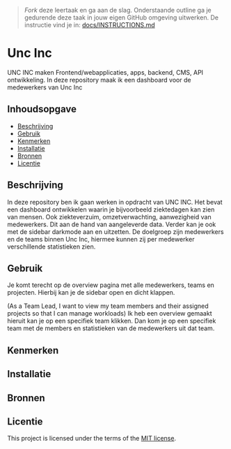 > _Fork_ deze leertaak en ga aan de slag. Onderstaande outline ga je gedurende deze taak in jouw eigen GitHub omgeving uitwerken. De instructie vind je in: [docs/INSTRUCTIONS.md](docs/INSTRUCTIONS.md)

# Unc Inc
UNC INC maken Frontend/webapplicaties, apps, backend, CMS, API ontwikkeling. In deze repository maak ik een dashboard voor de medewerkers van Unc Inc

## Inhoudsopgave

  * [Beschrijving](#beschrijving)
  * [Gebruik](#gebruik)
  * [Kenmerken](#kenmerken)
  * [Installatie](#installatie)
  * [Bronnen](#bronnen)
  * [Licentie](#licentie)

## Beschrijving
In deze repository ben ik gaan werken in opdracht van UNC INC. Het bevat een dashboard ontwikkelen waarin je bijvoorbeeld ziektedagen kan zien van mensen. Ook ziekteverzuim, omzetverwachting, aanwezigheid van medewerkers. Dit aan de hand van aangeleverde data. Verder kan je ook met de sidebar darkmode aan en uitzetten. De doelgroep zijn medewerkers en de teams binnen Unc Inc, hiermee kunnen zij per medewerker verschillende statistieken zien.
<!-- Voeg een mooie poster visual toe 📸 -->
<!-- Voeg een link toe naar Github Pages 🌐-->

## Gebruik

Je komt terecht op de overview pagina met alle medewerkers, teams en projecten. Hierbij kan je de sidebar open en dicht klappen.

(As a Team Lead, I want to view my team members and their assigned projects so that I can manage workloads)
Ik heb een overview gemaakt hieruit kan je op een specifiek team klikken. Dan kom je op een specifiek team met de members en statistieken van de medewerkers uit dat team.

## Kenmerken
<!-- Bij Kenmerken staat welke technieken zijn gebruikt en hoe. Wat is de HTML structuur? Wat zijn de belangrijkste dingen in CSS? Wat is er met JS gedaan en hoe? Misschien heb je iets met NodeJS gedaan, of heb je een framwork of library gebruikt? -->

## Installatie
<!-- Bij Instalatie staat hoe een andere developer aan jouw repo kan werken -->

## Bronnen

## Licentie

This project is licensed under the terms of the [MIT license](./LICENSE).
